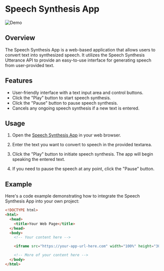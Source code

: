 # Speech Synthesis App

![Demo](demo.gif)

## Overview

The Speech Synthesis App is a web-based application that allows users to convert text into synthesized speech. It utilizes the Speech Synthesis Utterance API to provide an easy-to-use interface for generating speech from user-provided text.

## Features

- User-friendly interface with a text input area and control buttons.
- Click the "Play" button to start speech synthesis.
- Click the "Pause" button to pause speech synthesis.
- Cancels any ongoing speech synthesis if a new text is entered.

## Usage

1. Open the [Speech Synthesis App](https://your-app-url-here.com) in your web browser.

2. Enter the text you want to convert to speech in the provided textarea.

3. Click the "Play" button to initiate speech synthesis. The app will begin speaking the entered text.

4. If you need to pause the speech at any point, click the "Pause" button.

## Example

Here's a code example demonstrating how to integrate the Speech Synthesis App into your own project:

```html
<!DOCTYPE html>
<html>
  <head>
    <title>Your Web Page</title>
  </head>
  <body>
    <!-- Your content here -->

    <iframe src="https://your-app-url-here.com" width="100%" height="300"></iframe>

    <!-- More of your content here -->
  </body>
</html>